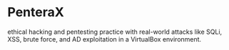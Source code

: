 # PenteraX
ethical hacking and pentesting practice with real-world attacks like SQLi, XSS, brute force, and AD exploitation in a VirtualBox environment.
